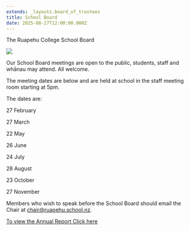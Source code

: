 ```yaml
---
extends: _layouts.board_of_trustees
title: School Board
date: 2025-08-27T12:00:00.000Z
---
```

The Ruapehu College School Board

![](https://res.cloudinary.com/ruapehu-college/image/upload/v1740965284/DSC_6958_ckong6.jpg)

Our School Board meetings are open to the public, students, staff and whānau may attend. All welcome. 

The meeting dates are below and are held at school in the staff meeting room starting at 5pm.

The dates are:

27 February

27 March

22 May

26 June

24 July

28 August

23 October

27 November

Members who wish to speak before the School Board should email the Chair at chair@ruapehu.school.nz.

[To view the Annual Report Click here](https://res.cloudinary.com/ruapehu-college/image/upload/v1746051956/Financial_Statements_1_1_c4nadz.pdf)
